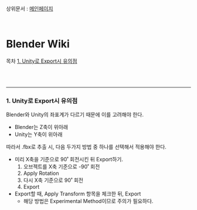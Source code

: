 상위문서 : [메인페이지](./README.md)<br>

<br>

Blender Wiki
=============

목차
[1. Unity로 Export시 유의점](#1-unity로-export시-유의점)

<br><br>

* * *
### 1. Unity로 Export시 유의점

Blender와 Unity의 좌표계가 다르기 때문에 이를 고려해야 한다.
* Blender는 Z축이 위아래
* Unity는 Y축이 위아래

따라서 .fbx로 추출 시, 다음 두가지 방법 중 하나를 선택해서 적용해야 한다.

* 미리 X축을 기준으로 90˚ 회전시킨 뒤 Export하기.
    1. 오브젝트를 X축 기준으로 -90˚ 회전
    2. Apply Rotation
    3. 다시 X축 기준으로 90˚ 회전
    4. Export
* Export할 때, Apply Transform 항목을 체크한 뒤, Export
    * 해당 방법은 Experimental Method이므로 주의가 필요하다.